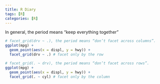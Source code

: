 ```yaml
---
title: R Diary
tags: [R] 
categories: [R]
---
```



In general, the period means “keep everything together”

```R
# facet_grid(drv ~ .), the period means “don’t facet across columns”. 
ggplot(mpg) + 
  geom_point(aes(x = displ, y = hwy)) +
  facet_grid(drv ~ .) # facet only by the row

# facet_grid(. ~ drv), the period means “don’t facet across rows”. 
ggplot(mpg) + 
  geom_point(aes(x = displ, y = hwy)) +
  facet_grid(. ~ cyl) # facet only by the column
```